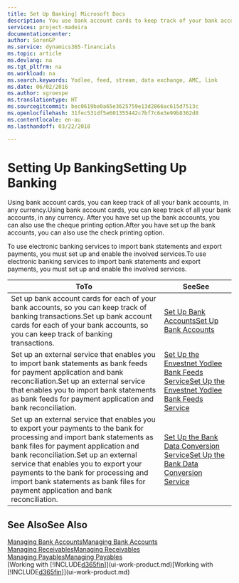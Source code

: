 ```yaml
---
title: Set Up Banking| Microsoft Docs
description: You use bank account cards to keep track of your bank accounts and set up bank feeds, such as Yodlee, to exchange data.
services: project-madeira
documentationcenter: 
author: SorenGP
ms.service: dynamics365-financials
ms.topic: article
ms.devlang: na
ms.tgt_pltfrm: na
ms.workload: na
ms.search.keywords: Yodlee, feed, stream, data exchange, AMC, link
ms.date: 06/02/2016
ms.author: sgroespe
ms.translationtype: HT
ms.sourcegitcommit: bec0619be0a65e3625759e13d2866ac615d7513c
ms.openlocfilehash: 31fec531df5e601355442c7bf7c6e3e99b8362d8
ms.contentlocale: en-au
ms.lasthandoff: 03/22/2018

---
```

# <a name="setting-up-banking"></a><span data-ttu-id="2ae3b-103">Setting Up Banking</span><span class="sxs-lookup"><span data-stu-id="2ae3b-103">Setting Up Banking</span></span>
<span data-ttu-id="2ae3b-104">Using bank account cards, you can keep track of all your bank accounts, in any currency.</span><span class="sxs-lookup"><span data-stu-id="2ae3b-104">Using bank account cards, you can keep track of all your bank accounts, in any currency.</span></span> <span data-ttu-id="2ae3b-105">After you have set up the bank accounts, you can also use the cheque printing option.</span><span class="sxs-lookup"><span data-stu-id="2ae3b-105">After you have set up the bank accounts, you can also use the check printing option.</span></span>

<span data-ttu-id="2ae3b-106">To use electronic banking services to import bank statements and  export payments, you must set up and enable the involved services.</span><span class="sxs-lookup"><span data-stu-id="2ae3b-106">To use electronic banking services to import bank statements and  export payments, you must set up and enable the involved services.</span></span>

| <span data-ttu-id="2ae3b-107">To</span><span class="sxs-lookup"><span data-stu-id="2ae3b-107">To</span></span> | <span data-ttu-id="2ae3b-108">See</span><span class="sxs-lookup"><span data-stu-id="2ae3b-108">See</span></span> |
| --- | --- |
| <span data-ttu-id="2ae3b-109">Set up bank account cards for each of your bank accounts, so you can keep track of banking transactions.</span><span class="sxs-lookup"><span data-stu-id="2ae3b-109">Set up bank account cards for each of your bank accounts, so you can keep track of banking transactions.</span></span> |[<span data-ttu-id="2ae3b-110">Set Up Bank Accounts</span><span class="sxs-lookup"><span data-stu-id="2ae3b-110">Set Up Bank Accounts</span></span>](bank-how-setup-bank-accounts.md) |
| <span data-ttu-id="2ae3b-111">Set up an external service that enables you to import bank statements as bank feeds for payment application and bank reconciliation.</span><span class="sxs-lookup"><span data-stu-id="2ae3b-111">Set up an external service that enables you to import bank statements as bank feeds for payment application and bank reconciliation.</span></span> |[<span data-ttu-id="2ae3b-112">Set Up the Envestnet Yodlee Bank Feeds Service</span><span class="sxs-lookup"><span data-stu-id="2ae3b-112">Set Up the Envestnet Yodlee Bank Feeds Service</span></span>](bank-how-setup-bank-statement-service.md) |
| <span data-ttu-id="2ae3b-113">Set up an external service that enables you to export your payments to the bank for processing  and import bank statements as bank files for payment application and bank reconciliation.</span><span class="sxs-lookup"><span data-stu-id="2ae3b-113">Set up an external service that enables you to export your payments to the bank for processing  and import bank statements as bank files for payment application and bank reconciliation.</span></span> |[<span data-ttu-id="2ae3b-114">Set Up the Bank Data Conversion Service</span><span class="sxs-lookup"><span data-stu-id="2ae3b-114">Set Up the Bank Data Conversion Service</span></span>](bank-how-setup-bank-data-conversion-service.md) |

## <a name="see-also"></a><span data-ttu-id="2ae3b-115">See Also</span><span class="sxs-lookup"><span data-stu-id="2ae3b-115">See Also</span></span>
[<span data-ttu-id="2ae3b-116">Managing Bank Accounts</span><span class="sxs-lookup"><span data-stu-id="2ae3b-116">Managing Bank Accounts</span></span>](bank-manage-bank-accounts.md)  
[<span data-ttu-id="2ae3b-117">Managing Receivables</span><span class="sxs-lookup"><span data-stu-id="2ae3b-117">Managing Receivables</span></span>](receivables-manage-receivables.md)  
[<span data-ttu-id="2ae3b-118">Managing Payables</span><span class="sxs-lookup"><span data-stu-id="2ae3b-118">Managing Payables</span></span>](payables-manage-payables.md)  
<span data-ttu-id="2ae3b-119">[Working with [!INCLUDE[d365fin](includes/d365fin_md.md)]](ui-work-product.md)</span><span class="sxs-lookup"><span data-stu-id="2ae3b-119">[Working with [!INCLUDE[d365fin](includes/d365fin_md.md)]](ui-work-product.md)</span></span>

